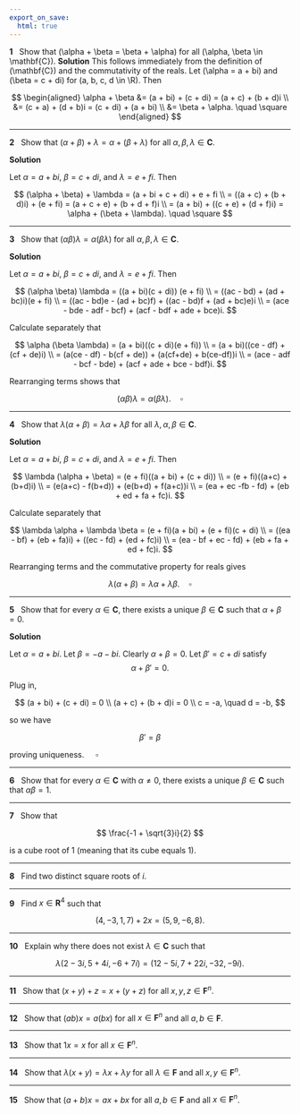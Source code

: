```yaml
---
export_on_save:
  html: true
---
```


<style>
.katex-display { overflow: auto hidden }
</style>

**1** &nbsp; Show that \(\alpha + \beta = \beta + \alpha\) for all \(\alpha, \beta \in \mathbf{C}\).
**Solution**
This follows immediately from the definition of \(\mathbf{C}\) and the commutativity of the reals. Let \(\alpha = a + bi\) and \(\beta = c + di\) for \(a, b, c, d \in \R\). Then

$$
\begin{aligned}
\alpha + \beta &= (a + bi) + (c + di) = (a + c) + (b + d)i \\
&= (c + a) + (d + b)i = (c + di) + (a + bi) \\
&= \beta + \alpha. \quad \square
\end{aligned}
$$

---

**2** &nbsp; Show that $(\alpha + \beta) + \lambda = \alpha + (\beta + \lambda)$ for all $\alpha, \beta, \lambda \in \mathbf{C}$.

**Solution**

Let $\alpha = a + bi$, $\beta = c + di$, and $\lambda = e + fi$. Then

$$
(\alpha + \beta) + \lambda = (a + bi + c + di) + e + fi \\
= ((a + c) + (b + d)i) + (e + fi) = (a + c + e) + (b + d + f)i \\
= (a + bi) + ((c + e) + (d + f)i) = \alpha + (\beta + \lambda). \quad \square
$$

---

**3** &nbsp; Show that $(\alpha \beta)\lambda = \alpha(\beta \lambda)$ for all $\alpha, \beta, \lambda \in \mathbf{C}$.

**Solution**

Let $\alpha = a + bi$, $\beta = c + di$, and $\lambda = e + fi$. Then

$$
(\alpha \beta) \lambda = ((a + bi)(c + di)) (e + fi) \\
= ((ac - bd) + (ad + bc)i)(e + fi) \\
= ((ac - bd)e - (ad + bc)f) + ((ac - bd)f + (ad + bc)e)i \\
= (ace - bde - adf - bcf) + (acf - bdf + ade + bce)i.
$$

Calculate separately that

$$
\alpha (\beta \lambda) = (a + bi)((c + di)(e + fi)) \\
= (a + bi)((ce - df) + (cf + de)i) \\
= (a(ce - df) - b(cf + de)) + (a(cf+de) + b(ce-df))i \\
= (ace - adf - bcf - bde) + (acf + ade + bce - bdf)i.
$$

Rearranging terms shows that

$$
(\alpha \beta) \lambda = \alpha (\beta \lambda). \quad \square
$$

---

**4** &nbsp; Show that $\lambda (\alpha + \beta) = \lambda \alpha + \lambda \beta$ for all $\lambda, \alpha, \beta \in \mathbf{C}$.

**Solution**

Let $\alpha = a + bi$, $\beta = c + di$, and $\lambda = e + fi$. Then

$$
\lambda (\alpha + \beta) = (e + fi)((a + bi) + (c + di)) \\
= (e + fi)((a+c) + (b+d)i) \\
= (e(a+c) - f(b+d)) + (e(b+d) + f(a+c))i \\
= (ea + ec -fb - fd) + (eb + ed + fa + fc)i.
$$

Calculate separately that

$$
\lambda \alpha + \lambda \beta = (e + fi)(a + bi) + (e + fi)(c + di) \\
= ((ea - bf) + (eb + fa)i) + ((ec - fd) + (ed + fc)i) \\
= (ea - bf + ec - fd) + (eb + fa + ed + fc)i.
$$

Rearranging terms and the commutative property for reals gives

$$
\lambda(\alpha + \beta) = \lambda \alpha + \lambda \beta. \quad \square
$$

---

**5** &nbsp; Show that for every $\alpha \in \mathbf{C}$, there exists a unique $\beta \in \mathbf{C}$ such that $\alpha + \beta = 0$.

**Solution**

Let $\alpha = a + bi$. Let $\beta = -a - bi$. Clearly $\alpha + \beta = 0$. Let $\beta' = c + di$ satisfy
$$\alpha + \beta' = 0.$$

Plug in,

$$
(a + bi) + (c + di) = 0 \\
(a + c) + (b + d)i = 0 \\
c = -a, \quad d = -b,
$$

so we have

$$
\beta' = \beta
$$

proving uniqueness. $\quad \square$

---

**6** &nbsp; Show that for every $\alpha \in \mathbf{C}$ with $\alpha \neq 0$, there exists a unique $\beta \in \mathbf{C}$ such that $\alpha \beta = 1$.

---

**7** &nbsp; Show that

$$
\frac{-1 + \sqrt{3}i}{2}
$$

is a cube root of $1$ (meaning that its cube equals $1$).

---

**8** &nbsp; Find two distinct square roots of $i$.

---

**9** &nbsp; Find $x \in \mathbf{R}^4$ such that

$$
(4,-3,1,7) + 2x = (5,9,-6,8).
$$

---

**10** &nbsp; Explain why there does not exist $\lambda \in \mathbf{C}$ such that

$$
\lambda(2-3i,5+4i,-6+7i)=(12-5i,7+22i,-32,-9i).
$$

---

**11** &nbsp; Show that $(x+y)+z = x+(y+z)$ for all $x,y,z \in \mathbf{F}^n$.

---

**12** &nbsp; Show that $(ab)x = a(bx)$ for all $x \in \mathbf{F}^n$ and all $a,b \in \mathbf{F}$.

---

**13** &nbsp; Show that $1x = x$ for all $x \in \mathbf{F}^n$.

---

**14** &nbsp; Show that $\lambda(x+y) = \lambda x + \lambda y$ for all $\lambda \in \mathbf{F}$ and all $x,y \in \mathbf{F}^n$.

---

**15** &nbsp; Show that $(a+b)x = ax + bx$ for all $a,b \in \mathbf{F}$ and all $x \in \mathbf{F}^n$.
